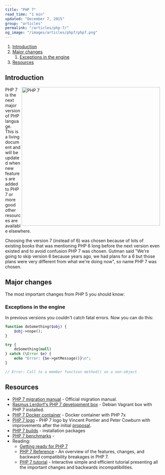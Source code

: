 ```yaml
---
title: "PHP 7"
read_time: "1 min"
updated: "December 7, 2015"
group: "articles"
permalink: "/articles/php-7/"
og_image: "/images/articles/php7/php7.png"
---
```


1. [Introduction](#introduction)
2. [Major changes](#major-changes)
    1. [Exceptions in the engine](#exceptions-in-the-engine)
3. [Resources](#resources)

## Introduction

<img src="/images/articles/php7/php7.png" align="right" alt="PHP 7" width="450">
PHP 7 is the next major version of PHP language. This is a living document and will be updated when new features are added to PHP 7 or more good other resources are available elsewhere.

Choosing the version 7 (instead of 6) was chosen because of lots of existing books that was mentioning PHP 6 long before the next version even existed
and to avoid confusion PHP 7 was chosen. Gutman said "We're going to skip version 6 because years ago, we had plans for a 6 but
those plans were very different from what we're doing now", so name PHP 7 was chosen.

## Major changes

The most important changes from PHP 5 you should know:

### Exceptions in the engine

In previous versions you couldn't catch fatal errors. Now you can do this:

```php
function doSomething($obj) {
    $obj->nope();
}

try {
    doSomething(null)
} catch (\Error $e) {
    echo "Error: {$e->getMessage()}\n";
}

// Error: Call to a member function method() on a non-object
```


## Resources

* [PHP 7 migration manual](http://php.net/manual/en/migration70.php) - Official migration manual.
* [Rasmus Lerdorf's PHP 7 development box](https://github.com/rlerdorf/php7dev) - Debian Vagrant box with PHP 7 installed.
* [PHP 7 Docker container](https://github.com/dave1010/php7-docker) - Docker container with PHP 7x
* [PHP 7 logo](http://www.cowburn.info/2015/06/18/php7-logo/) - PHP 7 logo by Vincent Pontier and Peter Cowburn with improvements after the initial [proposal](https://twitter.com/Elroubio/status/598826206503514112).
* [PHP 7 builds](http://php7.zend.com/) - installation packages
* [PHP 7 benchmarks](https://docs.google.com/spreadsheets/d/1qW0avj2eRvPVxj_5V4BBNrOP1ULK7AaXTFsxcffFxT8/edit#gid=1334306309) -
* Reading:
    * [Getting ready for PHP 7](http://php7start.tk/)
    * [PHP 7 Reference](https://github.com/tpunt/PHP7-Reference) - An overview of the features, changes, and backward compatibility breakages in PHP 7.
    * [PHP 7 tutorial](http://php7-tutorial.com/) - Interactive simple and efficient tutorial presenting all the important changes and backwards incompatibilities.
